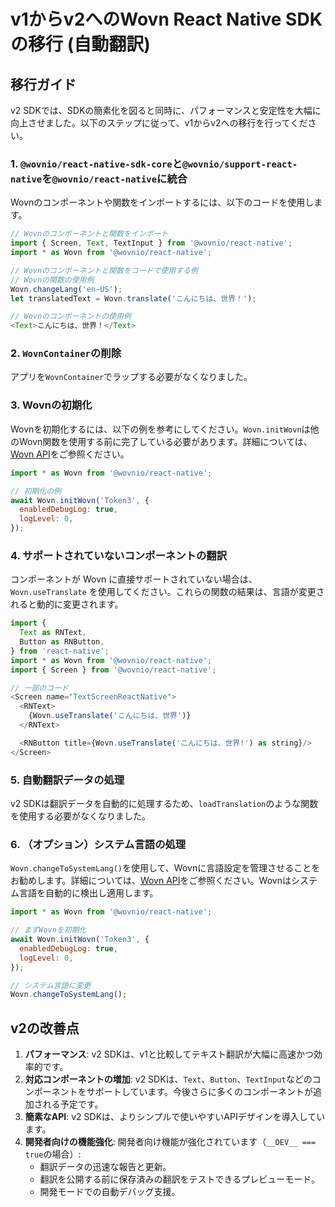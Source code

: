 # v1からv2へのWovn React Native SDKの移行 (自動翻訳)

## 移行ガイド

v2 SDKでは、SDKの簡素化を図ると同時に、パフォーマンスと安定性を大幅に向上させました。以下のステップに従って、v1からv2への移行を行ってください。

### 1. `@wovnio/react-native-sdk-core`と`@wovnio/support-react-native`を`@wovnio/react-native`に統合

Wovnのコンポーネントや関数をインポートするには、以下のコードを使用します。

```javascript
// Wovnのコンポーネントと関数をインポート
import { Screen, Text, TextInput } from '@wovnio/react-native';
import * as Wovn from '@wovnio/react-native';

// Wovnのコンポーネントと関数をコードで使用する例
// Wovnの関数の使用例
Wovn.changeLang('en-US');
let translatedText = Wovn.translate('こんにちは、世界！');

// Wovnのコンポーネントの使用例
<Text>こんにちは、世界！</Text>
```

### 2. `WovnContainer`の削除

アプリを`WovnContainer`でラップする必要がなくなりました。

### 3. Wovnの初期化

Wovnを初期化するには、以下の例を参考にしてください。`Wovn.initWovn`は他のWovn関数を使用する前に完了している必要があります。詳細については、[Wovn API](./wovn_apis.md#initwovn)をご参照ください。

```javascript
import * as Wovn from '@wovnio/react-native';

// 初期化の例
await Wovn.initWovn('Token3', {
  enabledDebugLog: true,
  logLevel: 0,
});
```

### 4. サポートされていないコンポーネントの翻訳

コンポーネントが Wovn に直接サポートされていない場合は、`Wovn.useTranslate` を使用してください。これらの関数の結果は、言語が変更されると動的に変更されます。

```javascript
import {
  Text as RNText,
  Button as RNButton,
} from 'react-native';
import * as Wovn from '@wovnio/react-native';
import { Screen } from '@wovnio/react-native';

// 一部のコード
<Screen name="TextScreenReactNative">
  <RNText>
    {Wovn.useTranslate('こんにちは、世界')}
  </RNText>

  <RNButton title={Wovn.useTranslate('こんにちは、世界!') as string}/>
</Screen>
```

### 5. 自動翻訳データの処理

v2 SDKは翻訳データを自動的に処理するため、`loadTranslation`のような関数を使用する必要がなくなりました。

### 6. （オプション）システム言語の処理

`Wovn.changeToSystemLang()`を使用して、Wovnに言語設定を管理させることをお勧めします。詳細については、[Wovn API](./wovn_apis.md#changetosystemlang)をご参照ください。Wovnはシステム言語を自動的に検出し適用します。

```javascript
import * as Wovn from '@wovnio/react-native';

// まずWovnを初期化
await Wovn.initWovn('Token3', {
  enabledDebugLog: true,
  logLevel: 0,
});

// システム言語に変更
Wovn.changeToSystemLang();
```

## v2の改善点

1. **パフォーマンス**: v2 SDKは、v1と比較してテキスト翻訳が大幅に高速かつ効率的です。
2. **対応コンポーネントの増加**: v2 SDKは、`Text`、`Button`、`TextInput`などのコンポーネントをサポートしています。今後さらに多くのコンポーネントが追加される予定です。
3. **簡素なAPI**: v2 SDKは、よりシンプルで使いやすいAPIデザインを導入しています。
4. **開発者向けの機能強化**: 開発者向け機能が強化されています（`__DEV__ === true`の場合）:
    - 翻訳データの迅速な報告と更新。
    - 翻訳を公開する前に保存済みの翻訳をテストできるプレビューモード。
    - 開発モードでの自動デバッグ支援。
